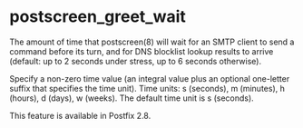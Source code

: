 # postscreen_greet_wait 

 The amount of time that postscreen(8) will wait for an SMTP
client to send a command before its turn, and for DNS blocklist
lookup results to arrive (default: up to 2 seconds under stress,
up to 6 seconds otherwise).  

 Specify a non-zero time value (an integral value plus an optional
one-letter suffix that specifies the time unit).  Time units: s
(seconds), m (minutes), h (hours), d (days), w (weeks).
The default time unit is s (seconds).  

 This feature is available in Postfix 2.8. 


